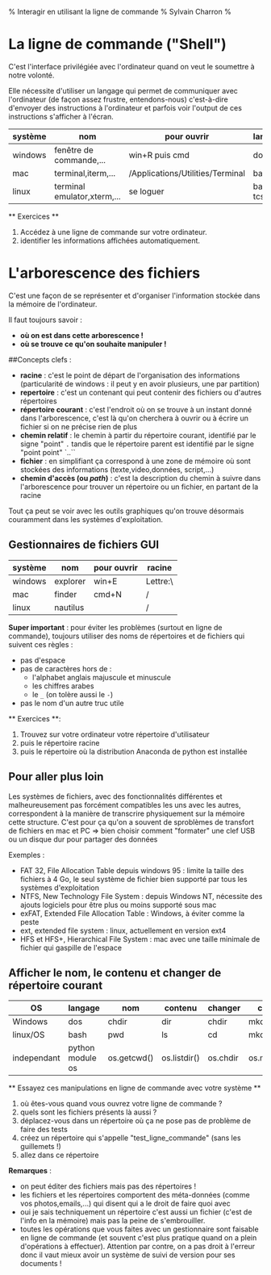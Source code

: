 % Interagir en utilisant la ligne de commande
% Sylvain Charron
%

# La ligne de commande ("Shell")

C'est l'interface privilégiée avec l'ordinateur quand on veut le soumettre à notre volonté.

Elle nécessite d'utiliser un langage qui permet de communiquer avec l'ordinateur (de façon assez frustre, entendons-nous) c'est-à-dire d'envoyer des instructions à l'ordinateur et parfois voir l'output de ces instructions s'afficher à l'écran.


système|nom|pour ouvrir|langage
-------|--------|--------|------
windows|fenêtre de commande,... |win+R puis cmd| dos
mac|terminal,iterm,...|/Applications/Utilities/Terminal| bash
linux|terminal emulator,xterm,...|se loguer|bash, tcsh,...

** Exercices **

1. Accédez à une ligne de commande sur votre ordinateur.
2. identifier les informations affichées automatiquement.


# L'arborescence des fichiers

C'est une façon de se représenter et d'organiser l'information stockée dans la mémoire de l'ordinateur.

Il faut toujours savoir :

- **où on est dans cette arborescence !**
- **où se trouve ce qu'on souhaite manipuler !**


##Concepts clefs :

- **racine** : c'est le point de départ de l'organisation des informations (particularité de windows : il peut y en avoir plusieurs, une par partition)
- **repertoire** : c'est un contenant qui peut contenir des fichiers ou d'autres répertoires
- **répertoire courant** : c'est l'endroit où on se trouve à un instant donné dans l'arborescence, c'est là qu'on cherchera à ouvrir ou à écrire un fichier si on ne précise rien de plus
- **chemin relatif** : le chemin à partir du répertoire courant, identifié par le signe "point" `.` tandis que le répertoire parent est identifié par le signe "point point" `..``
- **fichier** : en simplifiant ça correspond à une zone de mémoire où sont stockées des informations (texte,video,données, script,...)
- **chemin d'accès (ou _path_)** : c'est la description du chemin à suivre dans l'arborescence pour trouver un répertoire ou un fichier, en partant de la racine

Tout ça peut se voir avec les outils graphiques qu'on trouve désormais couramment dans les systèmes d'exploitation.

## Gestionnaires de fichiers GUI

système|nom|pour ouvrir|racine
-------|--------|--------|------
windows|explorer|win+E| Lettre:\
mac    |finder  |cmd+N| /
linux  |nautilus|     | /

**Super important** : pour éviter les problèmes (surtout en ligne de commande), toujours utiliser des noms de répertoires et de fichiers qui suivent ces règles :
- pas d'espace
- pas de caractères hors de :
     - l'alphabet anglais majuscule et minuscule
     - les chiffres arabes
     - le `_` (on tolère aussi le `-`)
- pas le nom d'un autre truc utile


** Exercices **:

1. Trouvez sur votre ordinateur votre répertoire d'utilisateur
2. puis le répertoire racine
3. puis le répertoire où la distribution Anaconda de python est installée


## Pour aller plus loin

Les systèmes de fichiers, avec des fonctionnalités différentes et malheureusement pas forcément compatibles les uns avec les autres, correspondent à la manière de transcrire physiquement sur la mémoire cette structure. C'est pour ça qu'on a souvent de sproblèmes de transfort de fichiers en mac et PC => bien choisir comment "formater" une clef USB ou un disque dur pour partager des données

Exemples :

- FAT 32, File Allocation Table depuis windows 95 : limite la taille des fichiers à 4 Go, le seul système de fichier bien supporté par tous les systèmes d'exploitation
- NTFS, New Technology File System : depuis Windows NT, nécessite des ajouts logiciels pour être plus ou moins supporté sous mac
- exFAT, Extended File Allocation Table : Windows, à éviter comme la peste
- ext, extended file system : linux, actuellement en version ext4
- HFS et HFS+, Hierarchical File System : mac avec une taille minimale de fichier qui gaspille de l'espace



## Afficher le nom, le contenu et changer de répertoire courant 

OS|langage|nom|contenu|changer | créer
---|----|--------|--------|---|---
Windows|dos|chdir|dir|chdir|mkdir
linux/OS|bash|pwd|ls|cd|mkdir
independant|python module os|os.getcwd()|os.listdir()|os.chdir|os.mkdir()

** Essayez ces manipulations en ligne de commande avec votre système **

1. où êtes-vous quand vous ouvrez votre ligne de commande ?
2. quels sont les fichiers présents là aussi ?
1. déplacez-vous dans un répertoire où ça ne pose pas de problème de faire des tests
1. créez un répertoire qui s'appelle "test_ligne_commande" (sans les guillemets !)
1. allez dans ce répertoire


**Remarques** :

- on peut éditer des fichiers mais pas des répertoires !
- les fichiers et les répertoires comportent des méta-données (comme vos photos,emails,...) qui disent qui a le droit de faire quoi avec
- oui je sais techniquement un répertoire c'est aussi un fichier (c'est de l'info en la mémoire) mais pas la peine de s'embrouiller.
-  toutes les opérations que vous faites avec un gestionnaire sont faisable en ligne de commande (et souvent c'est plus pratique quand on a plein d'opérations à effectuer). Attention par contre, on a pas droit à l'erreur donc il vaut mieux avoir un système de suivi de version pour ses documents !
